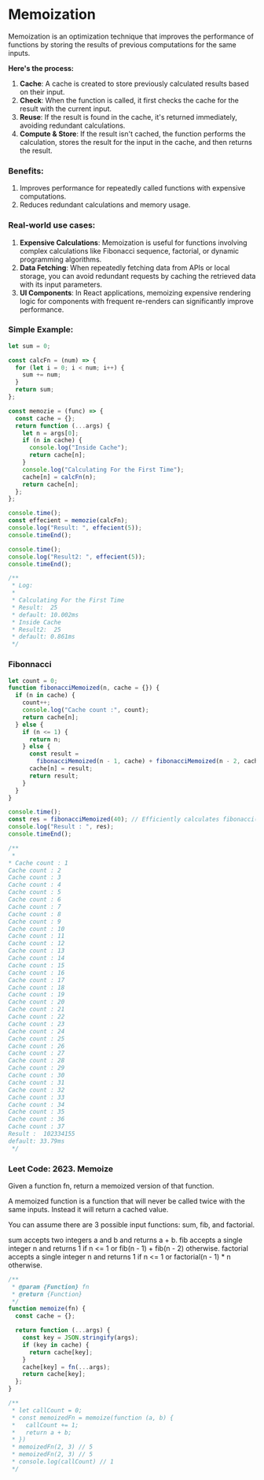 # Memoization

Memoization is an optimization technique that improves the performance of functions by storing the results of previous computations for the same inputs.

**Here's the process:**

1. **Cache**: A cache is created to store previously calculated results based on their input.
2. **Check**: When the function is called, it first checks the cache for the result with the current input.
3. **Reuse**: If the result is found in the cache, it's returned immediately, avoiding redundant calculations.
4. **Compute & Store**: If the result isn't cached, the function performs the calculation, stores the result for the input in the cache, and then returns the result.

### Benefits:

1. Improves performance for repeatedly called functions with expensive computations.
2. Reduces redundant calculations and memory usage.

### Real-world use cases:

1. **Expensive Calculations**: Memoization is useful for functions involving complex calculations like Fibonacci sequence, factorial, or dynamic programming algorithms.
2. **Data Fetching**: When repeatedly fetching data from APIs or local storage, you can avoid redundant requests by caching the retrieved data with its input parameters.
3. **UI Components**: In React applications, memoizing expensive rendering logic for components with frequent re-renders can significantly improve performance.

### Simple Example:

```js
let sum = 0;

const calcFn = (num) => {
  for (let i = 0; i < num; i++) {
    sum += num;
  }
  return sum;
};

const memozie = (func) => {
  const cache = {};
  return function (...args) {
    let n = args[0];
    if (n in cache) {
      console.log("Inside Cache");
      return cache[n];
    }
    console.log("Calculating For the First Time");
    cache[n] = calcFn(n);
    return cache[n];
  };
};

console.time();
const effecient = memozie(calcFn);
console.log("Result: ", effecient(5));
console.timeEnd();

console.time();
console.log("Result2: ", effecient(5));
console.timeEnd();

/**
 * Log:
 *
 * Calculating For the First Time
 * Result:  25
 * default: 10.002ms
 * Inside Cache
 * Result2:  25
 * default: 0.861ms
 */
```

### Fibonnacci

```js
let count = 0;
function fibonacciMemoized(n, cache = {}) {
  if (n in cache) {
    count++;
    console.log("Cache count :", count);
    return cache[n];
  } else {
    if (n <= 1) {
      return n;
    } else {
      const result =
        fibonacciMemoized(n - 1, cache) + fibonacciMemoized(n - 2, cache);
      cache[n] = result;
      return result;
    }
  }
}

console.time();
const res = fibonacciMemoized(40); // Efficiently calculates fibonacci(40)
console.log("Result : ", res);
console.timeEnd();

/**
 * 
* Cache count : 1
Cache count : 2
Cache count : 3
Cache count : 4
Cache count : 5
Cache count : 6
Cache count : 7
Cache count : 8
Cache count : 9
Cache count : 10
Cache count : 11
Cache count : 12
Cache count : 13
Cache count : 14
Cache count : 15
Cache count : 16
Cache count : 17
Cache count : 18
Cache count : 19
Cache count : 20
Cache count : 21
Cache count : 22
Cache count : 23
Cache count : 24
Cache count : 25
Cache count : 26
Cache count : 27
Cache count : 28
Cache count : 29
Cache count : 30
Cache count : 31
Cache count : 32
Cache count : 33
Cache count : 34
Cache count : 35
Cache count : 36
Cache count : 37
Result :  102334155
default: 33.79ms
 */
```

### Leet Code: 2623. Memoize

Given a function fn, return a memoized version of that function.

A memoized function is a function that will never be called twice with the same inputs. Instead it will return a cached value.

You can assume there are 3 possible input functions: sum, fib, and factorial.

sum accepts two integers a and b and returns a + b.
fib accepts a single integer n and returns 1 if n <= 1 or fib(n - 1) + fib(n - 2) otherwise.
factorial accepts a single integer n and returns 1 if n <= 1 or factorial(n - 1) \* n otherwise.

```js
/**
 * @param {Function} fn
 * @return {Function}
 */
function memoize(fn) {
  const cache = {};

  return function (...args) {
    const key = JSON.stringify(args);
    if (key in cache) {
      return cache[key];
    }
    cache[key] = fn(...args);
    return cache[key];
  };
}

/**
 * let callCount = 0;
 * const memoizedFn = memoize(function (a, b) {
 *	 callCount += 1;
 *   return a + b;
 * })
 * memoizedFn(2, 3) // 5
 * memoizedFn(2, 3) // 5
 * console.log(callCount) // 1
 */
```
